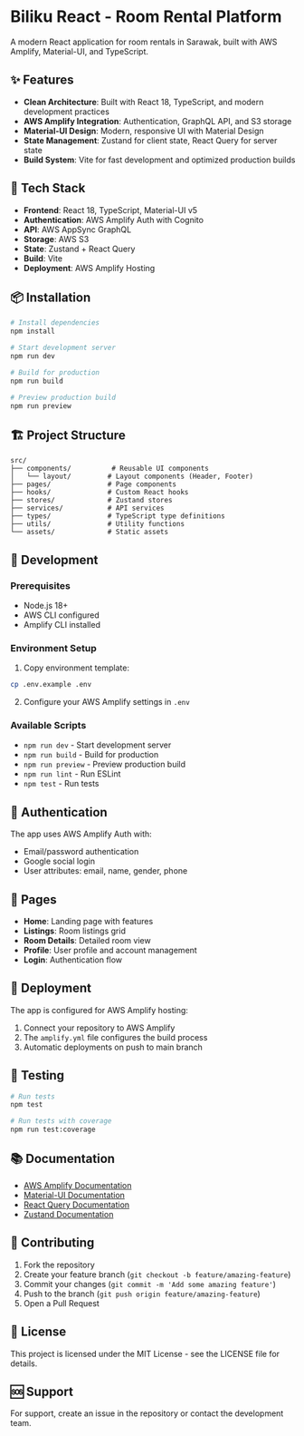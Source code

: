 # Biliku React - Room Rental Platform

A modern React application for room rentals in Sarawak, built with AWS Amplify, Material-UI, and TypeScript.

## ✨ Features

- **Clean Architecture**: Built with React 18, TypeScript, and modern development practices
- **AWS Amplify Integration**: Authentication, GraphQL API, and S3 storage
- **Material-UI Design**: Modern, responsive UI with Material Design
- **State Management**: Zustand for client state, React Query for server state
- **Build System**: Vite for fast development and optimized production builds

## 🚀 Tech Stack

- **Frontend**: React 18, TypeScript, Material-UI v5
- **Authentication**: AWS Amplify Auth with Cognito
- **API**: AWS AppSync GraphQL
- **Storage**: AWS S3
- **State**: Zustand + React Query
- **Build**: Vite
- **Deployment**: AWS Amplify Hosting

## 📦 Installation

```bash
# Install dependencies
npm install

# Start development server
npm run dev

# Build for production
npm run build

# Preview production build
npm run preview
```

## 🏗️ Project Structure

```
src/
├── components/          # Reusable UI components
│   └── layout/         # Layout components (Header, Footer)
├── pages/              # Page components
├── hooks/              # Custom React hooks
├── stores/             # Zustand stores
├── services/           # API services
├── types/              # TypeScript type definitions
├── utils/              # Utility functions
└── assets/             # Static assets
```

## 🔧 Development

### Prerequisites

- Node.js 18+
- AWS CLI configured
- Amplify CLI installed

### Environment Setup

1. Copy environment template:
```bash
cp .env.example .env
```

2. Configure your AWS Amplify settings in `.env`

### Available Scripts

- `npm run dev` - Start development server
- `npm run build` - Build for production
- `npm run preview` - Preview production build
- `npm run lint` - Run ESLint
- `npm test` - Run tests

## 🔐 Authentication

The app uses AWS Amplify Auth with:
- Email/password authentication
- Google social login
- User attributes: email, name, gender, phone

## 📱 Pages

- **Home**: Landing page with features
- **Listings**: Room listings grid
- **Room Details**: Detailed room view
- **Profile**: User profile and account management
- **Login**: Authentication flow

## 🚀 Deployment

The app is configured for AWS Amplify hosting:

1. Connect your repository to AWS Amplify
2. The `amplify.yml` file configures the build process
3. Automatic deployments on push to main branch

## 🧪 Testing

```bash
# Run tests
npm test

# Run tests with coverage
npm run test:coverage
```

## 📚 Documentation

- [AWS Amplify Documentation](https://docs.amplify.aws/)
- [Material-UI Documentation](https://mui.com/)
- [React Query Documentation](https://tanstack.com/query/)
- [Zustand Documentation](https://zustand-demo.pmnd.rs/)

## 🤝 Contributing

1. Fork the repository
2. Create your feature branch (`git checkout -b feature/amazing-feature`)
3. Commit your changes (`git commit -m 'Add some amazing feature'`)
4. Push to the branch (`git push origin feature/amazing-feature`)
5. Open a Pull Request

## 📄 License

This project is licensed under the MIT License - see the LICENSE file for details.

## 🆘 Support

For support, create an issue in the repository or contact the development team.